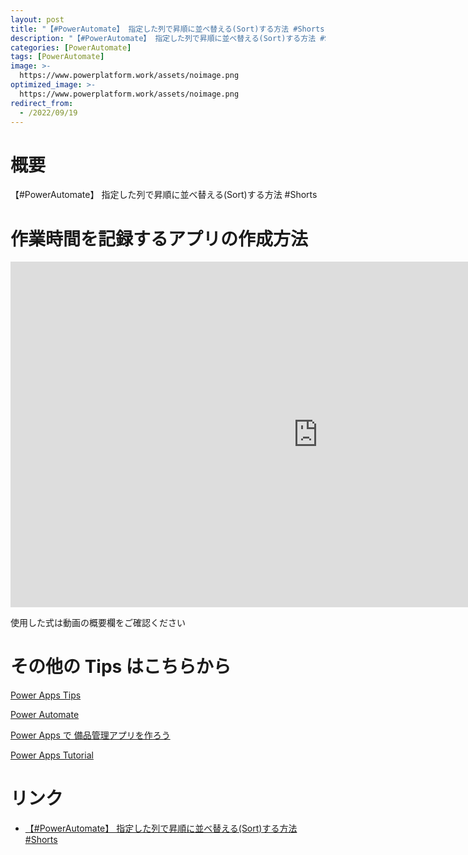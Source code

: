 ```yaml
---
layout: post
title: "【#PowerAutomate】 指定した列で昇順に並べ替える(Sort)する方法 #Shorts"
description: "【#PowerAutomate】 指定した列で昇順に並べ替える(Sort)する方法 #Shortsを動画で分かりやすく解説"
categories: [PowerAutomate]
tags: [PowerAutomate]
image: >-
  https://www.powerplatform.work/assets/noimage.png
optimized_image: >-
  https://www.powerplatform.work/assets/noimage.png
redirect_from:
  - /2022/09/19
---
```



#  概要

【#PowerAutomate】 指定した列で昇順に並べ替える(Sort)する方法 #Shorts


# 作業時間を記録するアプリの作成方法

<iframe width="983" height="553" src="https://www.youtube.com/embed/BBYPdSHHvc8" title="YouTube video player" frameborder="0" allow="accelerometer; autoplay; clipboard-write; encrypted-media; gyroscope; picture-in-picture" allowfullscreen></iframe>


使用した式は動画の概要欄をご確認ください


# その他の Tips はこちらから

[Power Apps Tips](https://www.youtube.com/watch?v=VrAQf3JQ7yM&list=PLVhFi1fb3DqakSLVMn22DDcySXh9jtzi- )


[Power Automate](https://www.youtube.com/watch?v=-YnJYT0ASEM&list=PLVhFi1fb3Dqbzic6GieqnLFgD3aTj-eHA)


[Power Apps で 備品管理アプリを作ろう](https://www.youtube.com/playlist?list=PLVhFi1fb3DqZM3HKb8Hea6XEL96990Fyn)


[Power Apps Tutorial](https://www.youtube.com/playlist?list=PLVhFi1fb3DqalxpL974VvAJvV4iWoSbe_)


# リンク


- [【#PowerAutomate】 指定した列で昇順に並べ替える(Sort)する方法 #Shorts](https://www.youtube.com/watch?v=BBYPdSHHvc8)

